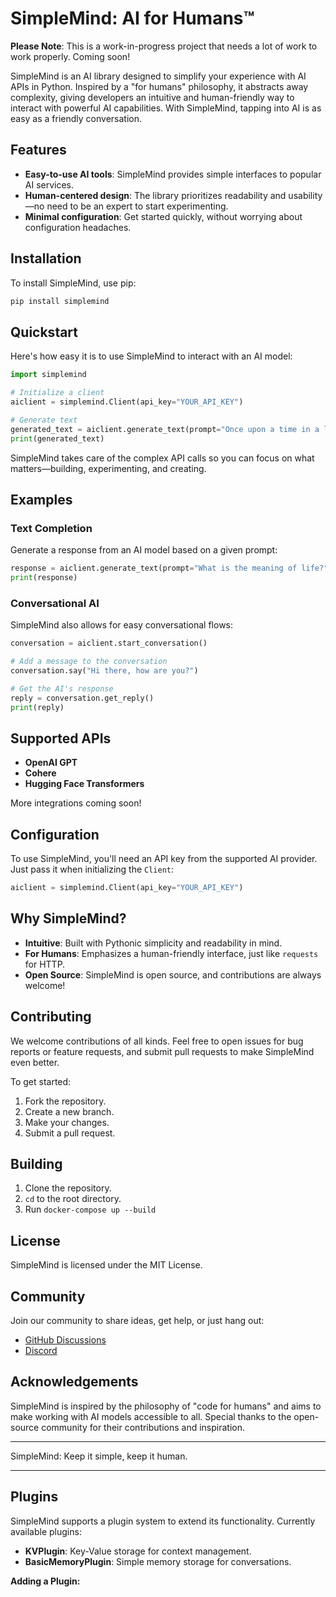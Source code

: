 # SimpleMind: AI for Humans™

**Please Note**: This is a work-in-progress project that needs a lot of work to work properly. Coming soon!

SimpleMind is an AI library designed to simplify your experience with AI APIs in Python. Inspired by a "for humans" philosophy, it abstracts away complexity, giving developers an intuitive and human-friendly way to interact with powerful AI capabilities. With SimpleMind, tapping into AI is as easy as a friendly conversation.

## Features
- **Easy-to-use AI tools**: SimpleMind provides simple interfaces to popular AI services.
- **Human-centered design**: The library prioritizes readability and usability—no need to be an expert to start experimenting.
- **Minimal configuration**: Get started quickly, without worrying about configuration headaches.

## Installation

To install SimpleMind, use pip:

```bash
pip install simplemind
```

## Quickstart

Here's how easy it is to use SimpleMind to interact with an AI model:

```python
import simplemind

# Initialize a client
aiclient = simplemind.Client(api_key="YOUR_API_KEY")

# Generate text
generated_text = aiclient.generate_text(prompt="Once upon a time in a land far away...")
print(generated_text)
```

SimpleMind takes care of the complex API calls so you can focus on what matters—building, experimenting, and creating.

## Examples

### Text Completion

Generate a response from an AI model based on a given prompt:

```python
response = aiclient.generate_text(prompt="What is the meaning of life?")
print(response)
```

### Conversational AI

SimpleMind also allows for easy conversational flows:

```python
conversation = aiclient.start_conversation()

# Add a message to the conversation
conversation.say("Hi there, how are you?")

# Get the AI's response
reply = conversation.get_reply()
print(reply)
```

## Supported APIs
- **OpenAI GPT**
- **Cohere**
- **Hugging Face Transformers**

More integrations coming soon!

## Configuration
To use SimpleMind, you'll need an API key from the supported AI provider. Just pass it when initializing the `Client`:

```python
aiclient = simplemind.Client(api_key="YOUR_API_KEY")
```

## Why SimpleMind?
- **Intuitive**: Built with Pythonic simplicity and readability in mind.
- **For Humans**: Emphasizes a human-friendly interface, just like `requests` for HTTP.
- **Open Source**: SimpleMind is open source, and contributions are always welcome!

## Contributing
We welcome contributions of all kinds. Feel free to open issues for bug reports or feature requests, and submit pull requests to make SimpleMind even better.

To get started:

1. Fork the repository.
2. Create a new branch.
3. Make your changes.
4. Submit a pull request.

## Building
1. Clone the repository.
2. `cd` to the root directory.
3. Run `docker-compose up --build`

## License
SimpleMind is licensed under the MIT License.

## Community
Join our community to share ideas, get help, or just hang out:

- [GitHub Discussions](https://github.com/simplemind-ai/simplemind/discussions)
- [Discord](https://discord.gg/simplemind)

## Acknowledgements
SimpleMind is inspired by the philosophy of "code for humans" and aims to make working with AI models accessible to all. Special thanks to the open-source community for their contributions and inspiration.

---

SimpleMind: Keep it simple, keep it human.

------------------------


## Plugins


SimpleMind supports a plugin system to extend its functionality. Currently available plugins:

- **KVPlugin**: Key-Value storage for context management.
- **BasicMemoryPlugin**: Simple memory storage for conversations.

**Adding a Plugin:**
